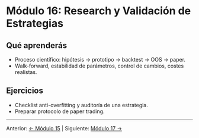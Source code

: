 # Módulo 16: Research y Validación de Estrategias

## Qué aprenderás
- Proceso científico: hipótesis → prototipo → backtest → OOS → paper.
- Walk-forward, estabilidad de parámetros, control de cambios, costes realistas.

## Ejercicios
- Checklist anti-overfitting y auditoría de una estrategia.
- Preparar protocolo de paper trading.

---
Anterior: [← Módulo 15](../15_Estadistica_y_Gestion_Cuantitativa_del_Riesgo/README.md) | Siguiente: [Módulo 17 →](../17_Capstone_Proyecto_Integral/README.md)
